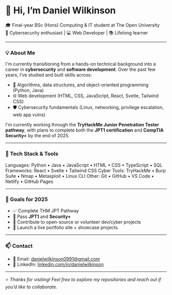 # 👋 Hi, I’m Daniel Wilkinson

🎓 Final-year BSc (Hons) Computing & IT student at The Open University  
🔐 Cybersecurity enthusiast | 💻 Web Developer | 📚 Lifelong learner  

---

### 💡 About Me

I'm currently transitioning from a hands-on technical background into a career in **cybersecurity** and **software development**. Over the past few years, I’ve studied and built skills across:

- 🧠 Algorithms, data structures, and object-oriented programming (Python, Java)
- 🌐 Web development (HTML, CSS, JavaScript, React, Svelte, Tailwind CSS)
- 🛡️ Cybersecurity fundamentals (Linux, networking, privilege escalation, web app vulns)

I'm currently working through the **TryHackMe Junior Penetration Tester pathway**, with plans to complete both the **JPT1 certification** and **CompTIA Security+** by the end of 2025.

---

### 🧰 Tech Stack & Tools
Languages: Python • Java • JavaScript • HTML • CSS • TypeScript • SQL
Frameworks: React • Svelte • Tailwind CSS
Cyber Tools: TryHackMe • Burp Suite • Nmap • Metasploit • Linux CLI
Other: Git • GitHub • VS Code • Netlify • GitHub Pages

---

### 📌 Goals for 2025

- ✅ Complete THM JPT Pathway
- 🎯 Pass **JPT1** and **Security+**
- 🔧 Contribute to open-source or volunteer dev/cyber projects
- 🚀 Launch a live portfolio site + showcase projects

---

### 📫 Contact

- 📧 Email: [danielwilkinson0991@gmail.com](mailto:danielwilkinson0991@gmail.com)  
- 💼 LinkedIn: [linkedin.com/in/danielwilkinson](https://www.linkedin.com/in/danielwilkinson)  

---

⭐ *Thanks for visiting! Feel free to explore my repositories and reach out if you’d like to collaborate.*

<!---
danjwilko/danjwilko is a ✨ special ✨ repository because its `README.md` (this file) appears on your GitHub profile.
You can click the Preview link to take a look at your changes.
--->
